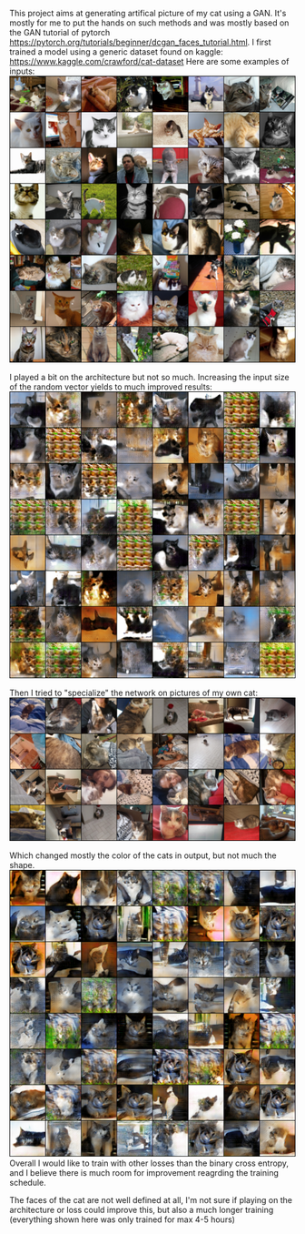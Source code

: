 This project aims at generating artifical picture of my cat using a GAN. It's mostly for me to put the hands on such methods and was mostly based on the GAN tutorial of pytorch https://pytorch.org/tutorials/beginner/dcgan_faces_tutorial.html.
I first trained a model using a generic dataset found on kaggle: https://www.kaggle.com/crawford/cat-dataset
Here are some examples of inputs:
![Image of cat dataset](https://github.com/Elmanou89/cat-o-gan/blob/master/input_example/cats_generics.png)

I played a bit on the architecture but not so much. Increasing the input size of the random vector yields to much improved results:
![Image of output](https://github.com/Elmanou89/cat-o-gan/blob/master/output_example/generic_output.png)

Then I tried to "specialize" the network on pictures of my own cat:
![Image of my cat](https://github.com/Elmanou89/cat-o-gan/blob/master/input_example/mycat.png)

Which changed mostly the color of the cats in output, but not much the shape.
![Image of my cat](https://github.com/Elmanou89/cat-o-gan/blob/master/output_example/my_cat_output.png)
Overall I would like to train with other losses than the binary cross entropy, and I believe there is much room for improvement reagrding the training schedule.

The faces of the cat are not well defined at all, I'm not sure if playing on the architecture or loss could improve this, but also a much longer training (everything shown here was only trained for max 4-5 hours)




